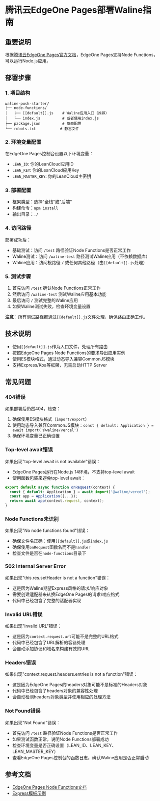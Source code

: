 # 腾讯云EdgeOne Pages部署Waline指南

## 重要说明

根据[腾讯云EdgeOne Pages官方文档](https://edgeone.cloud.tencent.com/pages/document/184787642236784640)，EdgeOne Pages支持Node Functions，可以运行Node.js应用。

## 部署步骤

### 1. 项目结构
```
waline-push-starter/
├── node-functions/
│   ├── [[default]].js    # Waline应用入口（推荐）
│   └── index.js          # 或者使用index.js
├── package.json          # 依赖配置
└── robots.txt           # 静态文件
```

### 2. 环境变量配置
在EdgeOne Pages控制台设置以下环境变量：
- `LEAN_ID`: 你的LeanCloud应用ID
- `LEAN_KEY`: 你的LeanCloud应用Key  
- `LEAN_MASTER_KEY`: 你的LeanCloud主密钥

### 3. 部署配置
- 框架类型：选择"全栈"或"后端"
- 构建命令：`npm install`
- 输出目录：`./`

### 4. 访问路径
部署成功后：
- 基础测试：访问 `/test` 路径验证Node Functions是否正常工作
- Waline测试：访问 `/waline-test` 路径测试Waline应用（不依赖数据库）
- Waline应用：访问根路径 `/` 或任何其他路径（由`[[default]].js`处理）

### 5. 测试步骤
1. 首先访问 `/test` 确认Node Functions正常工作
2. 然后访问 `/waline-test` 测试Waline应用基本功能
3. 最后访问 `/` 测试完整的Waline应用
4. 如果Waline测试失败，检查环境变量设置

**注意**：所有测试路径都通过`[[default]].js`文件处理，确保路由正确工作。

## 技术说明

- 使用`[[default]].js`作为入口文件，处理所有路由
- 按照EdgeOne Pages Node Functions的要求导出应用实例
- 使用ES模块格式，通过动态导入兼容CommonJS模块
- 支持Express/Koa等框架，无需启动HTTP Server

## 常见问题

### 404错误
如果部署后仍然404，检查：
1. 确保使用ES模块格式（`import/export`）
2. 使用动态导入兼容CommonJS模块：`const { default: Application } = await import('@waline/vercel')`
3. 确保环境变量已正确设置

### Top-level await错误
如果出现"top-level await is not available"错误：
- EdgeOne Pages运行在Node.js 14环境，不支持top-level await
- 使用函数包装来避免top-level await：
```javascript
export default async function onRequest(context) {
  const { default: Application } = await import('@waline/vercel');
  const app = Application({...});
  return await app(context.request, context);
}
```

### Node Functions未识别
如果出现"No node functions found"错误：
- 确保文件名正确：使用`[[default]].js`或`index.js`
- 确保使用`onRequest`函数名而不是`handler`
- 检查文件是否在`node-functions`目录下

### 502 Internal Server Error
如果出现"this.res.setHeader is not a function"错误：
- 这是因为Waline期望Express风格的请求/响应对象
- 需要创建适配器来转换EdgeOne Pages的请求/响应格式
- 代码中已经包含了完整的适配器实现

### Invalid URL错误
如果出现"Invalid URL"错误：
- 这是因为`context.request.url`可能不是完整的URL格式
- 代码中已经包含了URL解析的容错处理
- 会自动添加协议和域名来构建有效的URL

### Headers错误
如果出现"context.request.headers.entries is not a function"错误：
- 这是因为EdgeOne Pages的headers对象可能不是标准的Headers对象
- 代码中已经包含了headers对象的兼容性处理
- 会自动检测headers对象类型并使用相应的处理方法

### Not Found错误
如果出现"Not Found"错误：
- 首先访问 `/test` 路径验证Node Functions是否正常工作
- 如果测试函数正常，说明Node Functions部署成功
- 检查环境变量是否正确设置（LEAN_ID、LEAN_KEY、LEAN_MASTER_KEY）
- 查看EdgeOne Pages控制台的函数日志，确认Waline应用是否正常启动

## 参考文档
- [EdgeOne Pages Node Functions文档](https://edgeone.cloud.tencent.com/pages/document/184787642236784640)
- [Express模板示例](https://express-template.edgeone.run)
